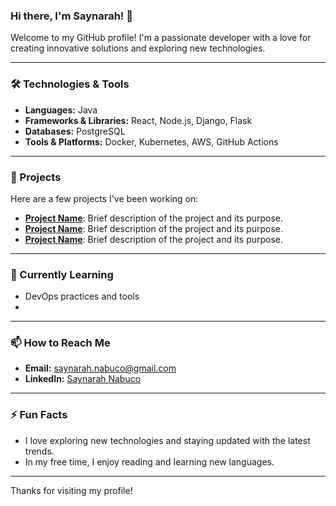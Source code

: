 ### Hi there, I'm Saynarah! 👋

Welcome to my GitHub profile! I'm a passionate developer with a love for creating innovative solutions and exploring new technologies.

---

### 🛠️ Technologies & Tools

- **Languages:** Java
- **Frameworks & Libraries:** React, Node.js, Django, Flask
- **Databases:** PostgreSQL
- **Tools & Platforms:** Docker, Kubernetes, AWS, GitHub Actions

---

### 🚀 Projects

Here are a few projects I've been working on:

- **[Project Name](link-to-project)**: Brief description of the project and its purpose.
- **[Project Name](link-to-project)**: Brief description of the project and its purpose.
- **[Project Name](link-to-project)**: Brief description of the project and its purpose.

---

### 🌱 Currently Learning

- DevOps practices and tools
- 

---

### 📫 How to Reach Me

- **Email:** [saynarah.nabuco@gmail.com](mailto:saynarah.nabuco@gmail.com)
- **LinkedIn:** [Saynarah Nabuco](https://www.linkedin.com/in/saynarah-nabuco/)


---

### ⚡ Fun Facts

- I love exploring new technologies and staying updated with the latest trends.
- In my free time, I enjoy reading and learning new languages.

---

Thanks for visiting my profile! 
